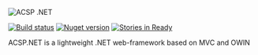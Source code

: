 ![ACSP .NET](https://raw.github.com/i4004/AcspNet/master/Images/Icon128x128.png)

[![Build status](https://ci.appveyor.com/api/projects/status/89hirbi3bn5ajkvj)](https://ci.appveyor.com/project/i4004/acspnet) 
[![Nuget version](http://img.shields.io/badge/nuget-v4.0-blue.png)](https://www.nuget.org/packages/AcspNet/)
[![Stories in Ready](https://badge.waffle.io/i4004/acspnet.png?label=ready&title=Ready)](https://waffle.io/i4004/acspnet)

ACSP.NET is a lightweight .NET web-framework based on MVC and OWIN
